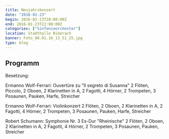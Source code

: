 ```yaml
---
title: Neujahrskonzert
date: "2016-01-23"
begin: 2016-01-23T20:00:00Z
end: 2016-01-23T22:00:00Z
categories: ["Sinfonieorchester"]
location: Stadthalle Biberach
banner: Foto_08.01.16_13_51_25.jpg
type: blog
---
```

## Programm

<p>Besetzung:</p>

<p>Ermanno Wolf-Ferrari: Ouvert&uuml;re zu &quot;Il segreto di Susanna&quot; 2 Fl&ouml;ten, Piccolo, 2 Oboen, 2 Klarinetten in A, 2 Fagotti, 4 H&ouml;rner, 2 Trompeten, 3 Posaunen, Pauken, Harfe, Streicher</p>

<p>Ermanno Wolf-Ferrari: Violinkonzert 2 Fl&ouml;ten, 2 Oboen, 2 Klarinetten in A, 2 Fagotti, 4 H&ouml;rner, 2 Trompeten, 3 Posaunen, Pauken, Harfe, Streicher</p>

<p>Robert Schumann: Symphonie Nr. 3 Es-Dur &quot;Rheinische&quot; 2 Fl&ouml;ten, 2 Oboen, 2 Klarinetten in A, 2 Fagotti, 4 H&ouml;rner, 2 Trompeten, 3 Posaunen, Pauken, Streicher</p>

